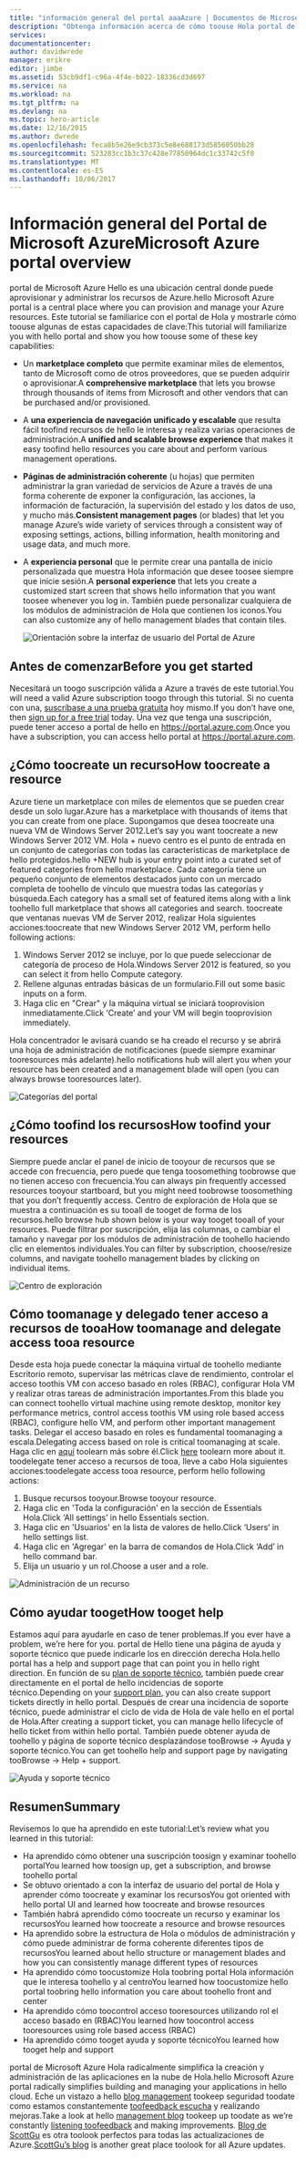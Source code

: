 ```yaml
---
title: "información general del portal aaaAzure | Documentos de Microsoft"
description: "Obtenga información acerca de cómo toouse Hola portal de Microsoft Azure."
services: 
documentationcenter: 
author: davidwrede
manager: erikre
editor: jimbe
ms.assetid: 53cb9df1-c96a-4f4e-b022-18336cd3d697
ms.service: na
ms.workload: na
ms.tgt_pltfrm: na
ms.devlang: na
ms.topic: hero-article
ms.date: 12/16/2015
ms.author: dwrede
ms.openlocfilehash: feca8b5e26e9cb373c5e8e688173d5856050bb28
ms.sourcegitcommit: 523283cc1b3c37c428e77850964dc1c33742c5f0
ms.translationtype: MT
ms.contentlocale: es-ES
ms.lasthandoff: 10/06/2017
---
```

# <a name="microsoft-azure-portal-overview"></a><span data-ttu-id="e1749-103">Información general del Portal de Microsoft Azure</span><span class="sxs-lookup"><span data-stu-id="e1749-103">Microsoft Azure portal overview</span></span>
<span data-ttu-id="e1749-104">portal de Microsoft Azure Hello es una ubicación central donde puede aprovisionar y administrar los recursos de Azure.</span><span class="sxs-lookup"><span data-stu-id="e1749-104">hello Microsoft Azure portal is a central place where you can provision and manage your Azure resources.</span></span>  <span data-ttu-id="e1749-105">Este tutorial se familiarice con el portal de Hola y mostrarle cómo toouse algunas de estas capacidades de clave:</span><span class="sxs-lookup"><span data-stu-id="e1749-105">This tutorial will familiarize you with hello portal and show you how toouse some of these key capabilities:</span></span>

* <span data-ttu-id="e1749-106">Un **marketplace completo** que permite examinar miles de elementos, tanto de Microsoft como de otros proveedores, que se pueden adquirir o aprovisionar.</span><span class="sxs-lookup"><span data-stu-id="e1749-106">A **comprehensive marketplace** that lets you browse through thousands of items from Microsoft and other vendors that can be purchased and/or provisioned.</span></span>
* <span data-ttu-id="e1749-107">A **una experiencia de navegación unificado y escalable** que resulta fácil toofind recursos de hello le interesa y realiza varias operaciones de administración.</span><span class="sxs-lookup"><span data-stu-id="e1749-107">A **unified and scalable browse experience** that makes it easy toofind hello resources you care about and perform various management operations.</span></span>
* <span data-ttu-id="e1749-108">**Páginas de administración coherente** (u hojas) que permiten administrar la gran variedad de servicios de Azure a través de una forma coherente de exponer la configuración, las acciones, la información de facturación, la supervisión del estado y los datos de uso, y mucho más.</span><span class="sxs-lookup"><span data-stu-id="e1749-108">**Consistent management pages** (or blades) that let you manage Azure’s wide variety of services through a consistent way of exposing settings, actions, billing information, health monitoring and usage data, and much more.</span></span>
* <span data-ttu-id="e1749-109">A **experiencia personal** que le permite crear una pantalla de inicio personalizada que muestra Hola información que desee toosee siempre que inicie sesión.</span><span class="sxs-lookup"><span data-stu-id="e1749-109">A **personal experience** that lets you create a customized start screen that shows hello information that you want toosee whenever you log in.</span></span>  <span data-ttu-id="e1749-110">También puede personalizar cualquiera de los módulos de administración de Hola que contienen los iconos.</span><span class="sxs-lookup"><span data-stu-id="e1749-110">You can also customize any of hello management blades that contain tiles.</span></span>
  
  ![Orientación sobre la interfaz de usuario del Portal de Azure][UIOrientation]

## <a name="before-you-get-started"></a><span data-ttu-id="e1749-112">Antes de comenzar</span><span class="sxs-lookup"><span data-stu-id="e1749-112">Before you get started</span></span>
<span data-ttu-id="e1749-113">Necesitará un toogo suscripción válida a Azure a través de este tutorial.</span><span class="sxs-lookup"><span data-stu-id="e1749-113">You will need a valid Azure subscription toogo through this tutorial.</span></span>  <span data-ttu-id="e1749-114">Si no cuenta con una, [suscríbase a una prueba gratuita](https://azure.microsoft.com/pricing/free-trial/) hoy mismo.</span><span class="sxs-lookup"><span data-stu-id="e1749-114">If you don’t have one, then [sign up for a free trial](https://azure.microsoft.com/pricing/free-trial/) today.</span></span>  <span data-ttu-id="e1749-115">Una vez que tenga una suscripción, puede tener acceso a portal de hello en <https://portal.azure.com>.</span><span class="sxs-lookup"><span data-stu-id="e1749-115">Once you have a subscription, you can access hello portal at <https://portal.azure.com>.</span></span>

## <a name="how-toocreate-a-resource"></a><span data-ttu-id="e1749-116">¿Cómo toocreate un recurso</span><span class="sxs-lookup"><span data-stu-id="e1749-116">How toocreate a resource</span></span>
<span data-ttu-id="e1749-117">Azure tiene un marketplace con miles de elementos que se pueden crear desde un solo lugar.</span><span class="sxs-lookup"><span data-stu-id="e1749-117">Azure has a marketplace with thousands of items that you can create from one place.</span></span>  <span data-ttu-id="e1749-118">Supongamos que desea toocreate una nueva VM de Windows Server 2012.</span><span class="sxs-lookup"><span data-stu-id="e1749-118">Let’s say you want toocreate a new Windows Server 2012 VM.</span></span>  <span data-ttu-id="e1749-119">Hola + nuevo centro es el punto de entrada en un conjunto de categorías con todas las características de marketplace de hello protegidos.</span><span class="sxs-lookup"><span data-stu-id="e1749-119">hello +NEW hub is your entry point into a curated set of featured categories from hello marketplace.</span></span>  <span data-ttu-id="e1749-120">Cada categoría tiene un pequeño conjunto de elementos destacados junto con un mercado completa de toohello de vínculo que muestra todas las categorías y búsqueda.</span><span class="sxs-lookup"><span data-stu-id="e1749-120">Each category has a small set of featured items along with a link toohello full marketplace that shows all categories and search.</span></span> <span data-ttu-id="e1749-121">toocreate que ventanas nuevas VM de Server 2012, realizar Hola siguientes acciones:</span><span class="sxs-lookup"><span data-stu-id="e1749-121">toocreate that new Windows Server 2012 VM, perform hello following actions:</span></span>  

1. <span data-ttu-id="e1749-122">Windows Server 2012 se incluye, por lo que puede seleccionar de categoría de proceso de Hola.</span><span class="sxs-lookup"><span data-stu-id="e1749-122">Windows Server 2012 is featured, so you can select it from hello Compute category.</span></span>  
2. <span data-ttu-id="e1749-123">Rellene algunas entradas básicas de un formulario.</span><span class="sxs-lookup"><span data-stu-id="e1749-123">Fill out some basic inputs on a form.</span></span>
3. <span data-ttu-id="e1749-124">Haga clic en "Crear" y la máquina virtual se iniciará tooprovision inmediatamente.</span><span class="sxs-lookup"><span data-stu-id="e1749-124">Click ‘Create’ and your VM will begin tooprovision immediately.</span></span>

<span data-ttu-id="e1749-125">Hola concentrador le avisará cuando se ha creado el recurso y se abrirá una hoja de administración de notificaciones (puede siempre examinar tooresources más adelante).</span><span class="sxs-lookup"><span data-stu-id="e1749-125">hello notifications hub will alert you when your resource has been created and a management blade will open (you can always browse tooresources later).</span></span>

![Categorías del portal][PortalCategories]

## <a name="how-toofind-your-resources"></a><span data-ttu-id="e1749-127">¿Cómo toofind los recursos</span><span class="sxs-lookup"><span data-stu-id="e1749-127">How toofind your resources</span></span>
<span data-ttu-id="e1749-128">Siempre puede anclar el panel de inicio de tooyour de recursos que se accede con frecuencia, pero puede que tenga toosomething toobrowse que no tienen acceso con frecuencia.</span><span class="sxs-lookup"><span data-stu-id="e1749-128">You can always pin frequently accessed resources tooyour startboard, but you might need toobrowse toosomething that you don’t frequently access.</span></span>  <span data-ttu-id="e1749-129">Centro de exploración de Hola que se muestra a continuación es su tooall de tooget de forma de los recursos.</span><span class="sxs-lookup"><span data-stu-id="e1749-129">hello browse hub shown below is your way tooget tooall of your resources.</span></span>  <span data-ttu-id="e1749-130">Puede filtrar por suscripción, elija las columnas, o cambiar el tamaño y navegar por los módulos de administración de toohello haciendo clic en elementos individuales.</span><span class="sxs-lookup"><span data-stu-id="e1749-130">You can filter by subscription, choose/resize columns, and navigate toohello management blades by clicking on individual items.</span></span>

![Centro de exploración][BrowseHub]

## <a name="how-toomanage-and-delegate-access-tooa-resource"></a><span data-ttu-id="e1749-132">Cómo toomanage y delegado tener acceso a recursos de tooa</span><span class="sxs-lookup"><span data-stu-id="e1749-132">How toomanage and delegate access tooa resource</span></span>
<span data-ttu-id="e1749-133">Desde esta hoja puede conectar la máquina virtual de toohello mediante Escritorio remoto, supervisar las métricas clave de rendimiento, controlar el acceso toothis VM con acceso basado en roles (RBAC), configurar Hola VM y realizar otras tareas de administración importantes.</span><span class="sxs-lookup"><span data-stu-id="e1749-133">From this blade you can connect toohello virtual machine using remote desktop, monitor key performance metrics, control access toothis VM using role based access (RBAC), configure hello VM, and perform other important management tasks.</span></span>  <span data-ttu-id="e1749-134">Delegar el acceso basado en roles es fundamental toomanaging a escala.</span><span class="sxs-lookup"><span data-stu-id="e1749-134">Delegating access based on role is critical toomanaging at scale.</span></span>  <span data-ttu-id="e1749-135">Haga clic en [aquí](active-directory/role-based-access-control-configure.md) toolearn más sobre él.</span><span class="sxs-lookup"><span data-stu-id="e1749-135">Click [here](active-directory/role-based-access-control-configure.md) toolearn more about it.</span></span> <span data-ttu-id="e1749-136">toodelegate tener acceso a recursos de tooa, lleve a cabo Hola siguientes acciones:</span><span class="sxs-lookup"><span data-stu-id="e1749-136">toodelegate access tooa resource, perform hello following actions:</span></span>

1. <span data-ttu-id="e1749-137">Busque recursos tooyour.</span><span class="sxs-lookup"><span data-stu-id="e1749-137">Browse tooyour resource.</span></span>
2. <span data-ttu-id="e1749-138">Haga clic en 'Toda la configuración' en la sección de Essentials Hola.</span><span class="sxs-lookup"><span data-stu-id="e1749-138">Click ‘All settings’ in hello Essentials section.</span></span>
3. <span data-ttu-id="e1749-139">Haga clic en 'Usuarios' en la lista de valores de hello.</span><span class="sxs-lookup"><span data-stu-id="e1749-139">Click ‘Users’ in hello settings list.</span></span>
4. <span data-ttu-id="e1749-140">Haga clic en 'Agregar' en la barra de comandos de Hola.</span><span class="sxs-lookup"><span data-stu-id="e1749-140">Click ‘Add’ in hello command bar.</span></span>
5. <span data-ttu-id="e1749-141">Elija un usuario y un rol.</span><span class="sxs-lookup"><span data-stu-id="e1749-141">Choose a user and a role.</span></span>

![Administración de un recurso][ManageResource]

## <a name="how-tooget-help"></a><span data-ttu-id="e1749-143">Cómo ayudar tooget</span><span class="sxs-lookup"><span data-stu-id="e1749-143">How tooget help</span></span>
<span data-ttu-id="e1749-144">Estamos aquí para ayudarle en caso de tener problemas.</span><span class="sxs-lookup"><span data-stu-id="e1749-144">If you ever have a problem, we’re here for you.</span></span>  <span data-ttu-id="e1749-145">portal de Hello tiene una página de ayuda y soporte técnico que puede indicarle los en dirección derecha Hola.</span><span class="sxs-lookup"><span data-stu-id="e1749-145">hello portal has a help and support page that can point you in hello right direction.</span></span>  <span data-ttu-id="e1749-146">En función de su [plan de soporte técnico](https://azure.microsoft.com/support/plans/), también puede crear directamente en el portal de hello incidencias de soporte técnico.</span><span class="sxs-lookup"><span data-stu-id="e1749-146">Depending on your [support plan](https://azure.microsoft.com/support/plans/), you can also create support tickets directly in hello portal.</span></span>  <span data-ttu-id="e1749-147">Después de crear una incidencia de soporte técnico, puede administrar el ciclo de vida de Hola de vale hello en el portal de Hola.</span><span class="sxs-lookup"><span data-stu-id="e1749-147">After creating a support ticket, you can manage hello lifecycle of hello ticket from within hello portal.</span></span> <span data-ttu-id="e1749-148">También puede obtener ayuda de toohello y página de soporte técnico desplazándose tooBrowse -> Ayuda y soporte técnico.</span><span class="sxs-lookup"><span data-stu-id="e1749-148">You can get toohello help and support page by navigating tooBrowse -> Help + support.</span></span>  

![Ayuda y soporte técnico][HelpSupport]

## <a name="summary"></a><span data-ttu-id="e1749-150">Resumen</span><span class="sxs-lookup"><span data-stu-id="e1749-150">Summary</span></span>
<span data-ttu-id="e1749-151">Revisemos lo que ha aprendido en este tutorial:</span><span class="sxs-lookup"><span data-stu-id="e1749-151">Let’s review what you learned in this tutorial:</span></span>

* <span data-ttu-id="e1749-152">Ha aprendido cómo obtener una suscripción toosign y examinar toohello portal</span><span class="sxs-lookup"><span data-stu-id="e1749-152">You learned how toosign up, get a subscription, and browse toohello portal</span></span>
* <span data-ttu-id="e1749-153">Se obtuvo orientado a con la interfaz de usuario del portal de Hola y aprender cómo toocreate y examinar los recursos</span><span class="sxs-lookup"><span data-stu-id="e1749-153">You got oriented with hello portal UI and learned how toocreate and browse resources</span></span>
* <span data-ttu-id="e1749-154">También habrá aprendido cómo toocreate un recurso y examinar los recursos</span><span class="sxs-lookup"><span data-stu-id="e1749-154">You learned how toocreate a resource and browse resources</span></span>
* <span data-ttu-id="e1749-155">Ha aprendido sobre la estructura de Hola o módulos de administración y cómo puede administrar de forma coherente diferentes tipos de recursos</span><span class="sxs-lookup"><span data-stu-id="e1749-155">You learned about hello structure or management blades and how you can consistently manage different types of resources</span></span>
* <span data-ttu-id="e1749-156">Ha aprendido cómo toocustomize Hola toobring portal Hola información que le interesa toohello y al centro</span><span class="sxs-lookup"><span data-stu-id="e1749-156">You learned how toocustomize hello portal toobring hello information you care about toohello front and center</span></span>
* <span data-ttu-id="e1749-157">Ha aprendido cómo toocontrol acceso tooresources utilizando rol el acceso basado en (RBAC)</span><span class="sxs-lookup"><span data-stu-id="e1749-157">You learned how toocontrol access tooresources using role based access (RBAC)</span></span>
* <span data-ttu-id="e1749-158">Ha aprendido cómo tooget ayuda y soporte técnico</span><span class="sxs-lookup"><span data-stu-id="e1749-158">You learned how tooget help and support</span></span>

<span data-ttu-id="e1749-159">portal de Microsoft Azure Hola radicalmente simplifica la creación y administración de las aplicaciones en la nube de Hola.</span><span class="sxs-lookup"><span data-stu-id="e1749-159">hello Microsoft Azure portal radically simplifies building and managing your applications in hello cloud.</span></span>  <span data-ttu-id="e1749-160">Eche un vistazo a hello [blog management](https://azure.microsoft.com/blog/topics/management/) tookeep seguridad toodate como estamos constantemente [toofeedback escucha](https://feedback.azure.com/forums/223579-azure-preview-portal/) y realizando mejoras.</span><span class="sxs-lookup"><span data-stu-id="e1749-160">Take a look at hello [management blog](https://azure.microsoft.com/blog/topics/management/) tookeep up toodate as we’re constantly [listening toofeedback](https://feedback.azure.com/forums/223579-azure-preview-portal/) and making improvements.</span></span>  <span data-ttu-id="e1749-161">[Blog de ScottGu](http://weblogs.asp.net/scottgu) es otra toolook perfectos para todas las actualizaciones de Azure.</span><span class="sxs-lookup"><span data-stu-id="e1749-161">[ScottGu’s blog](http://weblogs.asp.net/scottgu) is another great place toolook for all Azure updates.</span></span>

[UIOrientation]: ./media/azure-portal-how-to-use/azure_portal_1.png
[PortalCategories]: ./media/azure-portal-how-to-use/azure_portal_2.png
[BrowseHub]: ./media/azure-portal-how-to-use/azure_portal_3.png
[ManageResource]: ./media/azure-portal-how-to-use/azure_portal_4.png
[CustomizeBlades]: ./media/azure-portal-how-to-use/azure_portal_5.png
[HelpSupport]: ./media/azure-portal-how-to-use/azure_portal_6.png
